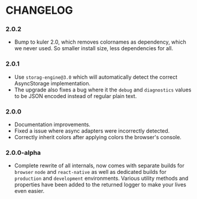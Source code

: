 # CHANGELOG

### 2.0.2

- Bump to kuler 2.0, which removes colornames as dependency, which we
  never used. So smaller install size, less dependencies for all.

### 2.0.1

- Use `storag-engine@3.0` which will automatically detect the correct
  AsyncStorage implementation.
- The upgrade also fixes a bug where it the `debug` and `diagnostics` values
  to be JSON encoded instead of regular plain text.

### 2.0.0

- Documentation improvements.
- Fixed a issue where async adapters were incorrectly detected.
- Correctly inherit colors after applying colors the browser's console.

### 2.0.0-alpha

- Complete rewrite of all internals, now comes with separate builds for `browser`
  `node` and `react-native` as well as dedicated builds for `production` and
  `development` environments. Various utility methods and properties have
  been added to the returned logger to make your lives even easier.
